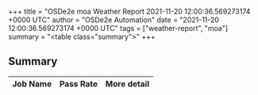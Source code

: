 +++
title = "OSDe2e moa Weather Report 2021-11-20 12:00:36.569273174 +0000 UTC"
author = "OSDe2e Automation"
date = "2021-11-20 12:00:36.569273174 +0000 UTC"
tags = ["weather-report", "moa"]
summary = "<table class=\"summary\"></table>"
+++
## Summary

| Job Name | Pass Rate | More detail |
|----------|-----------|-------------|




